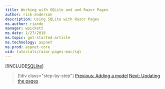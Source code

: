 ```yaml
---
title: Working with SQLite and and Razor Pages 
author: rick-anderson
description: Using SQLite with Razor Pages
ms.author: riande
manager: wpickett
ms.date: 1/27/2018
ms.topic: get-started-article
ms.technology: aspnet
ms.prod: aspnet-core
uid: tutorials/razor-pages-mac/sql
---
```


[!INCLUDE[SQLlite](../../includes/RP/sql.md)]


>[!div class="step-by-step"]
[Previous: Adding a model](xref:tutorials/razor-pages-mac/model)
[Next: Updating the pages](xref:tutorials/razor-pages/da1)
